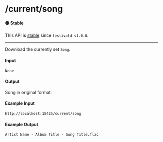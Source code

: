 # /current/song

#### 🟢 Stable
This API is [stable](../../api-stability/marker.md) since `festivald v1.0.0`.

---

Download the currently set `Song`.

#### Input
`None`

#### Output
Song in original format.

#### Example Input
```http
http://localhost:18425/current/song
```

#### Example Output
```plaintext
Artist Name - Album Title - Song Title.flac
```
